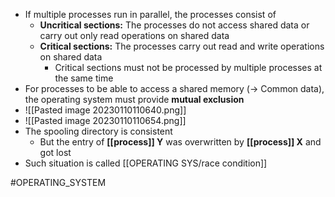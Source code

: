 * If multiple processes run in parallel, the processes consist of 
	* **Uncritical sections:** The processes do not access shared data or carry out only read operations on shared data
	* **Critical sections:** The processes carry out read and write operations on shared data
		* Critical sections must not be processed by multiple processes at the same time
* For processes to be able to access a shared memory (-> Common data), the operating system must provide **mutual exclusion**
* ![[Pasted image 20230110110640.png]]
* ![[Pasted image 20230110110654.png]]
* The spooling directory is consistent
	* But the entry of **[[process]] Y** was overwritten by **[[process]] X** and got lost
* Such situation is called [[OPERATING SYS/race condition]]





#OPERATING_SYSTEM 